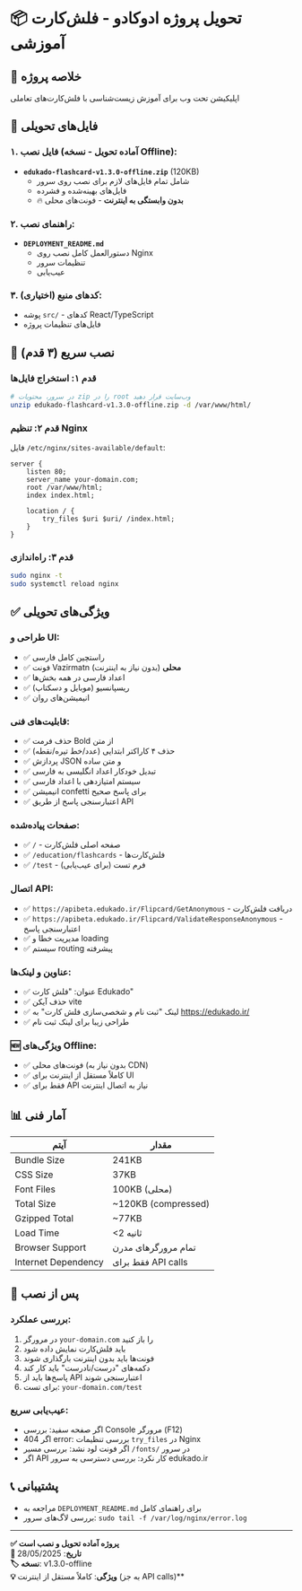 # 📦 تحویل پروژه ادوکادو - فلش‌کارت آموزشی

## 🎯 خلاصه پروژه
اپلیکیشن تحت وب برای آموزش زیست‌شناسی با فلش‌کارت‌های تعاملی

## 📁 فایل‌های تحویلی

### ۱. فایل نصب (آماده تحویل - نسخه Offline):
- **`edukado-flashcard-v1.3.0-offline.zip`** (120KB)
  - شامل تمام فایل‌های لازم برای نصب روی سرور
  - فایل‌های بهینه‌شده و فشرده
  - 🔥 **بدون وابستگی به اینترنت** - فونت‌های محلی

### ۲. راهنمای نصب:
- **`DEPLOYMENT_README.md`**
  - دستورالعمل کامل نصب روی Nginx
  - تنظیمات سرور
  - عیب‌یابی

### ۳. کدهای منبع (اختیاری):
- پوشه `src/` - کدهای React/TypeScript
- فایل‌های تنظیمات پروژه

## 🚀 نصب سریع (۳ قدم)

### قدم ۱: استخراج فایل‌ها
```bash
# در سرور، محتویات zip را در root وب‌سایت قرار دهید
unzip edukado-flashcard-v1.3.0-offline.zip -d /var/www/html/
```

### قدم ۲: تنظیم Nginx
فایل `/etc/nginx/sites-available/default`:
```nginx
server {
    listen 80;
    server_name your-domain.com;
    root /var/www/html;
    index index.html;
    
    location / {
        try_files $uri $uri/ /index.html;
    }
}
```

### قدم ۳: راه‌اندازی
```bash
sudo nginx -t
sudo systemctl reload nginx
```

## ✅ ویژگی‌های تحویلی

### طراحی و UI:
- ✅ راستچین کامل فارسی
- ✅ فونت Vazirmatn **محلی** (بدون نیاز به اینترنت)
- ✅ اعداد فارسی در همه بخش‌ها
- ✅ ریسپانسیو (موبایل و دسکتاپ)
- ✅ انیمیشن‌های روان

### قابلیت‌های فنی:
- ✅ حذف فرمت Bold از متن
- ✅ حذف ۴ کاراکتر ابتدایی (عدد/خط تیره/نقطه)
- ✅ پردازش JSON و متن ساده
- ✅ تبدیل خودکار اعداد انگلیسی به فارسی
- ✅ سیستم امتیازدهی با اعداد فارسی
- ✅ انیمیشن confetti برای پاسخ صحیح
- ✅ اعتبارسنجی پاسخ از طریق API

### صفحات پیاده‌شده:
- ✅ `/` - صفحه اصلی فلش‌کارت
- ✅ `/education/flashcards` - فلش‌کارت‌ها
- ✅ `/test` - فرم تست (برای عیب‌یابی)

### اتصال API:
- ✅ `https://apibeta.edukado.ir/Flipcard/GetAnonymous` - دریافت فلش‌کارت
- ✅ `https://apibeta.edukado.ir/Flipcard/ValidateResponseAnonymous` - اعتبارسنجی پاسخ
- ✅ مدیریت خطا و loading
- ✅ سیستم routing پیشرفته

### عناوین و لینک‌ها:
- ✅ عنوان: "فلش کارت Edukado"
- ✅ حذف آیکن vite
- ✅ لینک "ثبت نام و شخصی‌سازی فلش کارت" به https://edukado.ir/
- ✅ طراحی زیبا برای لینک ثبت نام

### 🆕 ویژگی‌های Offline:
- ✅ فونت‌های محلی (بدون نیاز به CDN)
- ✅ کاملاً مستقل از اینترنت برای UI
- ✅ فقط برای API نیاز به اتصال اینترنت

## 📊 آمار فنی

| آیتم | مقدار |
|------|--------|
| Bundle Size | 241KB |
| CSS Size | 37KB |
| Font Files | 100KB (محلی) |
| Total Size | ~120KB (compressed) |
| Gzipped Total | ~77KB |
| Load Time | <2 ثانیه |
| Browser Support | تمام مرورگرهای مدرن |
| Internet Dependency | فقط برای API calls |

## 🔧 پس از نصب

### بررسی عملکرد:
1. در مرورگر `your-domain.com` را باز کنید
2. باید فلش‌کارت نمایش داده شود
3. فونت‌ها باید بدون اینترنت بارگذاری شوند
4. دکمه‌های "درست/نادرست" باید کار کند
5. پاسخ‌ها باید از API اعتبارسنجی شوند
6. برای تست: `your-domain.com/test`

### عیب‌یابی سریع:
- اگر صفحه سفید: بررسی Console مرورگر (F12)
- اگر 404 error: بررسی تنظیمات `try_files` در Nginx
- اگر فونت لود نشد: بررسی مسیر `/fonts/` در سرور
- اگر API کار نکرد: بررسی دسترسی به سرور edukado.ir

## 📞 پشتیبانی
- مراجعه به `DEPLOYMENT_README.md` برای راهنمای کامل
- بررسی لاگ‌های سرور: `sudo tail -f /var/log/nginx/error.log`

---
**✅ پروژه آماده تحویل و نصب است**  
**📅 تاریخ**: 28/05/2025  
**🏷️ نسخه**: v1.3.0-offline  
**💡 ویژگی**: کاملاً مستقل از اینترنت (به جز API calls)** 